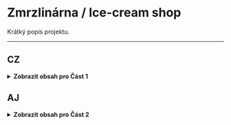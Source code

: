 # Zmrzlinárna / Ice-cream shop

Krátký popis projektu.


---

## CZ

<details>
  <summary><b>Zobrazit obsah pro Část 1</b></summary>

  Text pro Část 1.

</details>

## AJ

<details>
  <summary><b>Zobrazit obsah pro Část 2</b></summary>

  Text pro Část 2.

</details>

